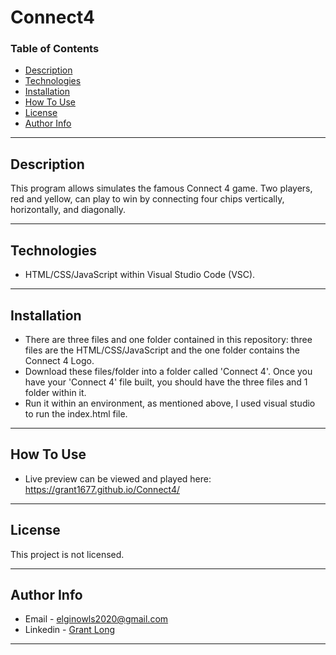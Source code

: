 # Connect4

### Table of Contents

- [Description](#description)
- [Technologies](#technologies)
- [Installation](#installation)
- [How To Use](#how-to-use)
- [License](#license)
- [Author Info](#author-info)

---

## Description

This program allows simulates the famous Connect 4 game. Two players, red and yellow, can play to win by connecting four chips vertically, horizontally, and diagonally.

---

## Technologies

- HTML/CSS/JavaScript within Visual Studio Code (VSC).

---

## Installation

- There are three files and one folder contained in this repository: three files are the HTML/CSS/JavaScript and the one folder contains the Connect 4 Logo. 
- Download these files/folder into a folder called 'Connect 4'. Once you have your 'Connect 4' file built, you should have the three files and 1 folder within it.
- Run it within an environment, as mentioned above, I used visual studio to run the index.html file. 

---

## How To Use

- Live preview can be viewed and played here: https://grant1677.github.io/Connect4/

---

## License

This project is not licensed.

---

## Author Info

- Email - elginowls2020@gmail.com
- Linkedin - [Grant Long](https://www.linkedin.com/in/grant-long-b9b966191/)

---
